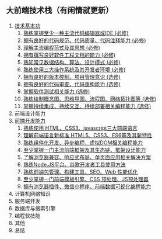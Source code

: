 ## 大前端技术栈（有闲情就更新）
1. [技术基本功](https://github.com/geek-zwb/front-end/tree/master/1_basic)
    1. [熟练掌握至少一种主流代码编辑器或IDE (必修)](https://github.com/geek-zwb/front-end/tree/master/1_basic/1_%E7%BC%96%E8%BE%91%E5%99%A8%E4%B8%8EIDE)
    1. [拥有良好的代码规范、代码质量、代码注释能力 (必修)](https://github.com/geek-zwb/front-end/tree/master/1_basic/2_%E4%BB%A3%E7%A0%81%E8%A7%84%E8%8C%83%E4%B8%8E%E8%B4%A8%E9%87%8F)
    1. [理解主流编程范式及其思想 (必修)](https://github.com/geek-zwb/front-end/tree/master/1_basic/3_%E7%BC%96%E7%A8%8B%E8%8C%83%E5%BC%8F)
    1. [拥有撰写良好软件工程文档的能力 (必修)](https://github.com/geek-zwb/front-end/tree/master/1_basic/4_%E6%92%B0%E5%86%99%E6%96%87%E6%A1%A3/markdown)
    1. [熟知常见数据结构、算法、设计模式 (必修)](https://github.com/geek-zwb/front-end/tree/master/1_basic/5_%E6%95%B0%E6%8D%AE%E7%BB%93%E6%9E%84%E3%80%81%E7%AE%97%E6%B3%95%E3%80%81%E8%AE%BE%E8%AE%A1%E6%A8%A1%E5%BC%8F)
    1. [熟练使用三大操作系统及其开发者环境 (必修)](https://github.com/geek-zwb/front-end/tree/master/1_basic/6_%E6%93%8D%E4%BD%9C%E7%B3%BB%E7%BB%9F)
    1. [拥有良好的版本控制、项目管理意识 (选修)](https://github.com/geek-zwb/front-end/tree/master/1_basic/7_%E7%89%88%E6%9C%AC%E6%8E%A7%E5%88%B6%E3%80%81%E9%A1%B9%E7%9B%AE%E7%AE%A1%E7%90%86)
    1. [拥有良好的代码审查、代码重构能力 (选修)](https://github.com/geek-zwb/front-end/tree/master/1_basic/8_%E4%BB%A3%E7%A0%81%E5%AE%A1%E6%9F%A5%E4%B8%8E%E9%87%8D%E6%9E%84)
    1. [掌握软件测试相关能力 (选修)](https://github.com/geek-zwb/front-end/tree/master/1_basic/9_%E8%BD%AF%E4%BB%B6%E6%B5%8B%E8%AF%95)
    1. [熟练绘制概念图、思维导图、流程图、网络拓扑图等 (选修)](https://github.com/geek-zwb/front-end/tree/master/1_basic/10_%E7%BB%98%E5%9B%BE)
    1. [掌握持续集成、持续交互、持续部署相关编程能力 (选修)](https://github.com/geek-zwb/front-end/tree/master/1_basic/11_%E6%8C%81%E7%BB%AD%E9%9B%86%E6%88%90%E4%B8%8E%E9%83%A8%E7%BD%B2)
2. 前端设计能力
3. [前端开发能力](https://github.com/geek-zwb/front-end/tree/master/3_development)
    1. [熟练使用 HTML、CSS3、javascript三大前端语言](https://github.com/geek-zwb/front-end/tree/master/3_development/1_%E5%89%8D%E7%AB%AF%E4%B8%89%E5%A4%A7%E8%AF%AD%E8%A8%80%E5%9F%BA%E7%A1%80)
    1. [理解前端语言新标准 HTML5、CSS3、ES6等及其新特性](https://github.com/geek-zwb/front-end/tree/master/3_development/2_HTML5%E3%80%81CSS3%E3%80%81ES6==)
    1. [熟练组件化开发、异步编程、虚拟DOM相关编程能力](https://github.com/geek-zwb/front-end/tree/master/3_development/3_%E7%BB%84%E4%BB%B6%E5%8C%96%E3%80%81%E5%BC%82%E6%AD%A5%E3%80%81%E8%99%9A%E6%8B%9FDOM)
    1. [至少掌握一门主流前端框架及其生态链、框架设计能力](https://github.com/geek-zwb/front-end/tree/master/3_development/4_%E4%B8%BB%E6%B5%81%E6%A1%86%E6%9E%B6%E5%8F%8A%E5%85%B6%E7%94%9F%E6%80%81%E9%93%BE)
    1. [了解浏览器兼容、响应式布局、单页面应用相关解决方案](https://github.com/geek-zwb/front-end/tree/master/3_development/5_%E6%B5%8F%E8%A7%88%E5%99%A8%E5%85%BC%E5%AE%B9%E3%80%81%E5%93%8D%E5%BA%94%E5%BC%8F%E3%80%81SPA)
    1. [熟练Node.JS平台、谷歌开发者工具使用方法](https://github.com/geek-zwb/front-end/tree/master/3_development/6_Node.JS%E3%80%81%E5%BC%80%E5%8F%91%E8%80%85%E5%B7%A5%E5%85%B7)
    1. [熟练前端包管理、构建工具、SEO、Web 性能优化](https://github.com/geek-zwb/front-end/tree/master/3_development/7_%E6%9E%84%E5%BB%BA%E5%8F%8Aweb%E6%80%A7%E8%83%BD%E4%BC%98%E5%8C%96)
    1. [至少掌握一门前端模板引擎、CSS 预处理、JS预处理器](https://github.com/geek-zwb/front-end/tree/master/3_development/8_%E6%A8%A1%E6%9D%BF%E5%BC%95%E6%93%8E%E4%B8%8E%E9%A2%84%E5%A4%84%E7%90%86%E5%99%A8)
    1. [拥有浏览器插件、微信小程序、前端数据可视化编程能力](https://github.com/geek-zwb/front-end/tree/master/3_development/9_%E5%BE%AE%E4%BF%A1%E5%B0%8F%E7%A8%8B%E5%BA%8F%E3%80%81%E6%95%B0%E6%8D%AE%E5%8F%AF%E8%A7%86%E5%8C%96%E7%AD%89)
4. 计算机网络知识
5. 服务端开发
6. 数据库与搜索引擎
7. 编程软技能
8. 其他
9. 总结
